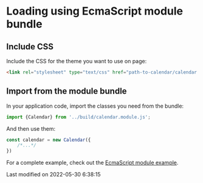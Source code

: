 # Loading using EcmaScript module bundle
## Include CSS
Include the CSS for the theme you want to use on page:
```html
<link rel="stylesheet" type="text/css" href="path-to-calendar/calendar.[theme].css" data-bryntum-theme>
```
## Import from the module bundle
In your application code, import the classes you need from the bundle:
```javascript
import {Calendar} from '../build/calendar.module.js';
```

And then use them:
```javascript
const calendar = new Calendar({
    /*...*/
})
```

For a complete example, check out the <a href="../examples/esmodule" target="_blank">EcmaScript module example</a>.


<p class="last-modified">Last modified on 2022-05-30 6:38:15</p>